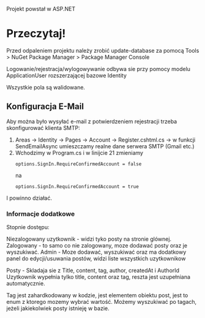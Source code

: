 Projekt powstał w ASP.NET

# Przeczytaj!
Przed odpaleniem projektu należy zrobić update-database za pomocą Tools > NuGet Package Manager > Package Manager Console


Logowanie/rejestracja/wylogowywanie odbywa sie przy pomocy modelu ApplicationUser rozszerzającej bazowe Identity

Wszystkie pola są walidowane.

## Konfiguracja E-Mail
Aby można było wysyłać e-mail z potwierdzeniem rejestracji trzeba skonfigurować klienta SMTP:
1. Areas -> Identity -> Pages -> Account -> Register.cshtml.cs -> w funkcji SendEmailAsync umieszczamy realne dane serwera SMTP (Gmail etc.)
2. Wchodzimy w Program.cs i w linijcie 21 zmieniamy
   ```
   options.SignIn.RequireConfirmedAccount = false
   ```
   na
   ```
   options.SignIn.RequireConfirmedAccount = true
   ```
I powinno działać.

### Informacje dodatkowe
Stopnie dostępu:

Niezalogowany uzytkownik - widzi tyko posty na stronie glównej.
Zalogowany - to samo co nie zalogowany, moze dodawać posty oraz je wyszukiwać.
Admin - Moze dodawać, wyszukiwać oraz ma dodatkowy panel do edycji/usuwania postów, widzi liste wszystkich uzytkownikow

Posty - Skladaja sie z Title, content, tag, author, createdAt i AuthorId
Uzytkownik wypełnia tylko title, content oraz tag, reszta jest uzupełniana automatycznie.

Tag jest zahardkodowany w kodzie, jest elementem obiektu post, jest to enum z ktorego mozemy wybrać wartość.
Możemy wyszukiwać po tagach, jeżeli jakiekolwiek posty istnieję w bazie.
